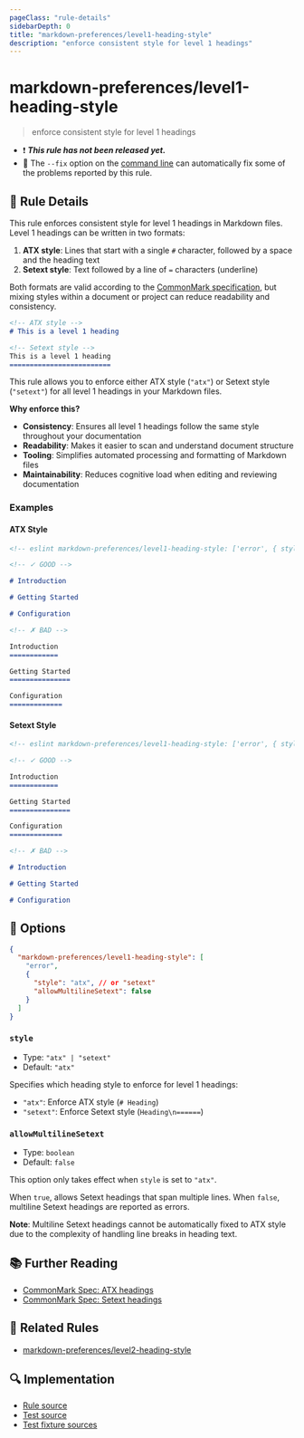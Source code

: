 ```yaml
---
pageClass: "rule-details"
sidebarDepth: 0
title: "markdown-preferences/level1-heading-style"
description: "enforce consistent style for level 1 headings"
---
```


# markdown-preferences/level1-heading-style

> enforce consistent style for level 1 headings

- ❗ <badge text="This rule has not been released yet." vertical="middle" type="error"> **_This rule has not been released yet._** </badge>
- 🔧 The `--fix` option on the [command line](https://eslint.org/docs/user-guide/command-line-interface#fixing-problems) can automatically fix some of the problems reported by this rule.

## 📖 Rule Details

This rule enforces consistent style for level 1 headings in Markdown files. Level 1 headings can be written in two formats:

1. **ATX style**: Lines that start with a single `#` character, followed by a space and the heading text
2. **Setext style**: Text followed by a line of `=` characters (underline)

Both formats are valid according to the [CommonMark specification], but mixing styles within a document or project can reduce readability and consistency.

[CommonMark specification]: https://spec.commonmark.org/0.31.2/

<!-- prettier-ignore-start -->

```md
<!-- ATX style -->
# This is a level 1 heading

<!-- Setext style -->
This is a level 1 heading
=========================
```

<!-- prettier-ignore-end -->

This rule allows you to enforce either ATX style (`"atx"`) or Setext style (`"setext"`) for all level 1 headings in your Markdown files.

**Why enforce this?**

- **Consistency**: Ensures all level 1 headings follow the same style throughout your documentation
- **Readability**: Makes it easier to scan and understand document structure
- **Tooling**: Simplifies automated processing and formatting of Markdown files
- **Maintainability**: Reduces cognitive load when editing and reviewing documentation

### Examples

#### ATX Style

<!-- prettier-ignore-start -->

<!-- eslint-skip -->

```md
<!-- eslint markdown-preferences/level1-heading-style: ['error', { style: 'atx' }] -->

<!-- ✓ GOOD -->

# Introduction

# Getting Started

# Configuration

<!-- ✗ BAD -->

Introduction
============

Getting Started
===============

Configuration
=============
```

<!-- prettier-ignore-end -->

#### Setext Style

<!-- prettier-ignore-start -->

<!-- eslint-skip -->

```md
<!-- eslint markdown-preferences/level1-heading-style: ['error', { style: 'setext' }] -->

<!-- ✓ GOOD -->

Introduction
============

Getting Started
===============

Configuration
=============

<!-- ✗ BAD -->

# Introduction

# Getting Started

# Configuration
```

<!-- prettier-ignore-end -->

## 🔧 Options

```json
{
  "markdown-preferences/level1-heading-style": [
    "error",
    {
      "style": "atx", // or "setext"
      "allowMultilineSetext": false
    }
  ]
}
```

### `style`

- Type: `"atx" | "setext"`
- Default: `"atx"`

Specifies which heading style to enforce for level 1 headings:

- `"atx"`: Enforce ATX style (`# Heading`)
- `"setext"`: Enforce Setext style (`Heading\n======`)

### `allowMultilineSetext`

- Type: `boolean`
- Default: `false`

This option only takes effect when `style` is set to `"atx"`.

When `true`, allows Setext headings that span multiple lines. When `false`, multiline Setext headings are reported as errors.

**Note**: Multiline Setext headings cannot be automatically fixed to ATX style due to the complexity of handling line breaks in heading text.

## 📚 Further Reading

- [CommonMark Spec: ATX headings](https://spec.commonmark.org/0.31.2/#atx-headings)
- [CommonMark Spec: Setext headings](https://spec.commonmark.org/0.31.2/#setext-headings)

## 👫 Related Rules

- [markdown-preferences/level2-heading-style](./level2-heading-style.md)

## 🔍 Implementation

- [Rule source](https://github.com/ota-meshi/eslint-plugin-markdown-preferences/blob/main/src/rules/level1-heading-style.ts)
- [Test source](https://github.com/ota-meshi/eslint-plugin-markdown-preferences/blob/main/tests/src/rules/level1-heading-style.ts)
- [Test fixture sources](https://github.com/ota-meshi/eslint-plugin-markdown-preferences/tree/main/tests/fixtures/rules/level1-heading-style)
